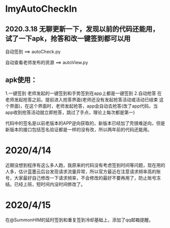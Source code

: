 # lmyAutoCheckIn

## 2020.3.18 无聊更新一下，发现以前的代码还能用，试了一下apk，抢答和改一键签到都可以用

自动签到 ==> autoCheck.py

自动查看老师发布的资源  ==>  autoView.py

## apk使用：
1.一键签到
  老师发起的一键签到和手势签到在app上都是一键签到
2.自动抢答
  在老师发起抢答之前。提前进入抢答界面(老师还没有发起抢答活动或活动已结束 这个界面)，在这个界面时，老师发起抢答，app会自动去抢答(改了app代码，当app收到抢答活动就立即抢答，跳过了手点，理论上每次都是第一)



代码中的签名是以前老版本的APP逆向获取的，新版本已经加了壳很难逆向，但是新版本的接口包括签名验证都是一样的没有改，所以两年前的代码还能用。

# 2020/4/14
近期没想到程序有这么多人跑，我原来的代码没有考虑签到时间等问题，现在用的人多，估计蓝墨云后台发现请求流量异常，所以官方最近在注意请求频率高的账号，大家最好自己修改一下请求频率，不会修改的最好不要再用了，防止账号冻结。已经上班，短时间内没时间修改了。
# 2020/4/15
在@SummonHIM的延时签到和重复签到冷却基础上，添加了qq邮箱提醒。
